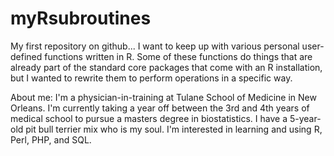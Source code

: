 myRsubroutines
==============

My first repository on github... I want to keep up with various personal user-defined functions written in R. Some of these functions do things that are already part of the standard core packages that come with an R installation, but I wanted to rewrite them to perform operations in a specific way. 

About me: I'm a physician-in-training at Tulane School of Medicine in New Orleans. I'm currently taking a year off between the 3rd and 4th years of medical school to pursue a masters degree in biostatistics. I have a 5-year-old pit bull terrier mix who is my soul. I'm interested in learning and using R, Perl, PHP, and SQL. 
